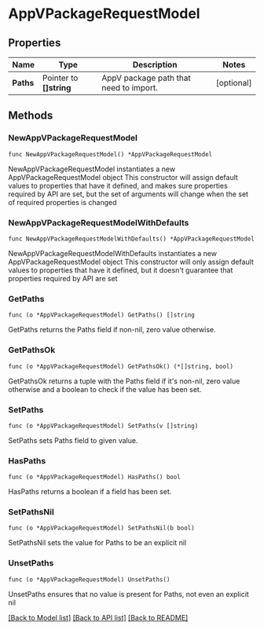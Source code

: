 # AppVPackageRequestModel

## Properties

Name | Type | Description | Notes
------------ | ------------- | ------------- | -------------
**Paths** | Pointer to **[]string** | AppV package path that need to import. | [optional] 

## Methods

### NewAppVPackageRequestModel

`func NewAppVPackageRequestModel() *AppVPackageRequestModel`

NewAppVPackageRequestModel instantiates a new AppVPackageRequestModel object
This constructor will assign default values to properties that have it defined,
and makes sure properties required by API are set, but the set of arguments
will change when the set of required properties is changed

### NewAppVPackageRequestModelWithDefaults

`func NewAppVPackageRequestModelWithDefaults() *AppVPackageRequestModel`

NewAppVPackageRequestModelWithDefaults instantiates a new AppVPackageRequestModel object
This constructor will only assign default values to properties that have it defined,
but it doesn't guarantee that properties required by API are set

### GetPaths

`func (o *AppVPackageRequestModel) GetPaths() []string`

GetPaths returns the Paths field if non-nil, zero value otherwise.

### GetPathsOk

`func (o *AppVPackageRequestModel) GetPathsOk() (*[]string, bool)`

GetPathsOk returns a tuple with the Paths field if it's non-nil, zero value otherwise
and a boolean to check if the value has been set.

### SetPaths

`func (o *AppVPackageRequestModel) SetPaths(v []string)`

SetPaths sets Paths field to given value.

### HasPaths

`func (o *AppVPackageRequestModel) HasPaths() bool`

HasPaths returns a boolean if a field has been set.

### SetPathsNil

`func (o *AppVPackageRequestModel) SetPathsNil(b bool)`

 SetPathsNil sets the value for Paths to be an explicit nil

### UnsetPaths
`func (o *AppVPackageRequestModel) UnsetPaths()`

UnsetPaths ensures that no value is present for Paths, not even an explicit nil

[[Back to Model list]](../README.md#documentation-for-models) [[Back to API list]](../README.md#documentation-for-api-endpoints) [[Back to README]](../README.md)


